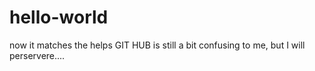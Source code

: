 # hello-world
now it matches the helps
GIT HUB is still a bit confusing to me, but I will perservere....
